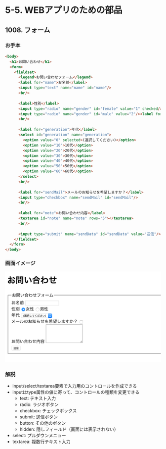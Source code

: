 # 5-5. WEBアプリのための部品

## 1008. フォーム
### お手本

```html
<body>
  <h1>お問い合わせ</h1>
  <form>
    <fieldset>
      <legend>お問い合わせフォーム</legend>
      <label for="name">お名前</label>
      <input type="text" name="name" id="name"/>
      <br/>
      
      <label>性別</label>
      <input type="radio" name="gender" id="female" value="1" checked/><label for="female">女性</label>
      <input type="radio" name="gender" id="male" value="2"/><label for="male">男性</label>
      <br/>
      
      <label for="generation">年代</label>
      <select id="generation" name="generation">
        <option value="0" selected>(選択してください)</option>
        <option value="10">10代</option>
        <option value="20">20代</option>
        <option value="30">30代</option>
        <option value="40">40代</option>
        <option value="50">50代</option>
        <option value="60">60代</option>
      </select>
      <br/>
      
      <label for="sendMail">メールのお知らせを希望しますか？</label>
      <input type="checkbox" name="sendMail" id="sendMail"/>
      <br/>
      
      <label for="note">お問い合わせ内容</label>
      <textarea id="note" name="note" rows="5"></textarea>
      <br/>
      
      <input type="submit" name="sendData" id="sendData" value="送信"/>
    </fieldset>
  </form>
</body>
```

### 画面イメージ
![](../images/image-05-1008.png)


### 解説
- input/select/textarea要素で入力用のコントロールを作成できる
- inputはtype属性の値に寄って、コントロールの種類を変更できる
    - text: テキスト入力
    - radio: ラジオボタン
    - checkbox: チェックボックス
    - submit: 送信ボタン
    - button: その他のボタン
    - hidden: 隠しフィールド（画面には表示されない）
- select: プルダウンメニュー
- textarea: 複数行テキスト入力
